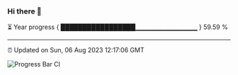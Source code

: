 ### Hi there 👋

⏳ Year progress { █████████████████▁▁▁▁▁▁▁▁▁▁▁▁▁ } 59.59 %

---

⏰ Updated on Sun, 06 Aug 2023 12:17:06 GMT

![Progress Bar CI](https://github.com/liununu/liununu/workflows/Progress%20Bar%20CI/badge.svg)
